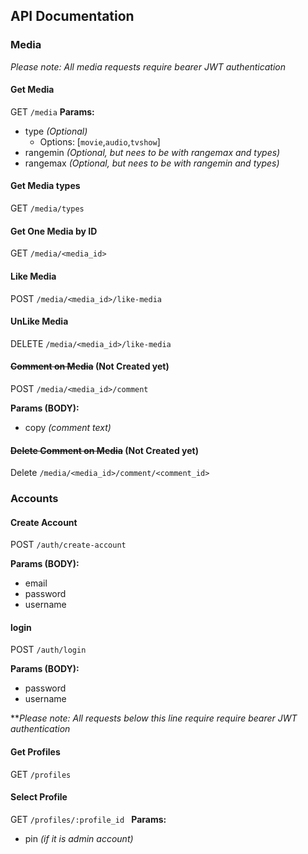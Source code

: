 ## API Documentation

### Media
*Please note: All media requests require bearer JWT authentication*

#### Get Media
GET `/media`
**Params:**
  - type *(Optional)*
    - Options: [`movie`,`audio`,`tvshow`]
  - rangemin *(Optional, but nees to be with rangemax and types)*
  - rangemax *(Optional, but nees to be with rangemin and types)*


#### Get Media types
GET `/media/types`

#### Get One Media by ID
GET `/media/<media_id>`

#### Like Media
POST `/media/<media_id>/like-media`

#### UnLike Media
DELETE `/media/<media_id>/like-media`

#### ~~Comment on Media~~ (Not Created yet)
POST `/media/<media_id>/comment`

**Params (BODY):**
  - copy *(comment text)*

#### ~~Delete Comment on Media~~ (Not Created yet)
Delete `/media/<media_id>/comment/<comment_id>`



### Accounts

#### Create Account
POST `/auth/create-account`

**Params (BODY):**
  - email 
  - password 
  - username 

#### login
POST `/auth/login`

**Params (BODY):**
  - password 
  - username 


***Please note: All requests below this line require require bearer JWT authentication*


#### Get Profiles
GET `/profiles`

#### Select Profile
GET `/profiles/:profile_id `
  **Params:**
  - pin *(if it is admin account)* 